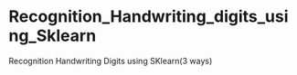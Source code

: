 # Recognition_Handwriting_digits_using_Sklearn
Recognition Handwriting Digits using SKlearn(3 ways)
